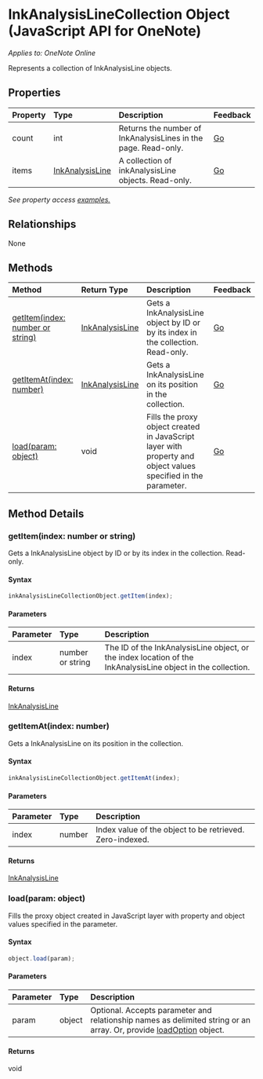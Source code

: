 # InkAnalysisLineCollection Object (JavaScript API for OneNote)

_Applies to: OneNote Online_  


Represents a collection of InkAnalysisLine objects.

## Properties

| Property	   | Type	|Description|Feedback|
|:---------------|:--------|:----------|:-------|
|count|int|Returns the number of InkAnalysisLines in the page. Read-only.|[Go](https://github.com/OfficeDev/office-js-docs/issues/new?title=OneNote-inkAnalysisLineCollection-count)|
|items|[InkAnalysisLine](inkanalysisline.md)|A collection of inkAnalysisLine objects. Read-only.|[Go](https://github.com/OfficeDev/office-js-docs/issues/new?title=OneNote-inkAnalysisLineCollection-items)|

_See property access [examples.](#property-access-examples)_

## Relationships
None


## Methods

| Method		   | Return Type	|Description| Feedback|
|:---------------|:--------|:----------|:-------|
|[getItem(index: number or string)](#getitemindex-number-or-string)|[InkAnalysisLine](inkanalysisline.md)|Gets a InkAnalysisLine object by ID or by its index in the collection. Read-only.|[Go](https://github.com/OfficeDev/office-js-docs/issues/new?title=OneNote-inkAnalysisLineCollection-getItem)|
|[getItemAt(index: number)](#getitematindex-number)|[InkAnalysisLine](inkanalysisline.md)|Gets a InkAnalysisLine on its position in the collection.|[Go](https://github.com/OfficeDev/office-js-docs/issues/new?title=OneNote-inkAnalysisLineCollection-getItemAt)|
|[load(param: object)](#loadparam-object)|void|Fills the proxy object created in JavaScript layer with property and object values specified in the parameter.|[Go](https://github.com/OfficeDev/office-js-docs/issues/new?title=OneNote-inkAnalysisLineCollection-load)|

## Method Details


### getItem(index: number or string)
Gets a InkAnalysisLine object by ID or by its index in the collection. Read-only.

#### Syntax
```js
inkAnalysisLineCollectionObject.getItem(index);
```

#### Parameters
| Parameter	   | Type	|Description|
|:---------------|:--------|:----------|
|index|number or string|The ID of the InkAnalysisLine object, or the index location of the InkAnalysisLine object in the collection.|

#### Returns
[InkAnalysisLine](inkanalysisline.md)

### getItemAt(index: number)
Gets a InkAnalysisLine on its position in the collection.

#### Syntax
```js
inkAnalysisLineCollectionObject.getItemAt(index);
```

#### Parameters
| Parameter	   | Type	|Description|
|:---------------|:--------|:----------|
|index|number|Index value of the object to be retrieved. Zero-indexed.|

#### Returns
[InkAnalysisLine](inkanalysisline.md)

### load(param: object)
Fills the proxy object created in JavaScript layer with property and object values specified in the parameter.

#### Syntax
```js
object.load(param);
```

#### Parameters
| Parameter	   | Type	|Description|
|:---------------|:--------|:----------|
|param|object|Optional. Accepts parameter and relationship names as delimited string or an array. Or, provide [loadOption](loadoption.md) object.|

#### Returns
void
